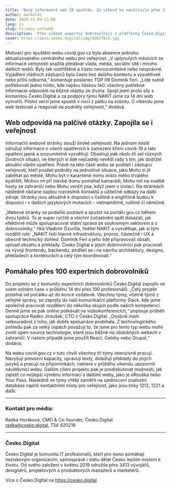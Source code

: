 ```yaml
---
title: 'Nový informační web ČR spuštěn. Za víkend ho navštívilo přes čtvrt milionu lidí'
author: marketaz
date: 2020-11-09-13-00
lang: cs
slug: tz-novy-infoweb
description: 'Přes víkend expertní dobrovolníci z platformy Česko.Digital ve spolupráci s vývojáři z agentury NAKIT a poslancem Dominikem Ferim a jeho týmem testovali nový informační portál covid.gov.cz. Ten široké veřejnosti přehledně a srozumitelně zpřístupňuje nařízení vlády vydávaná ohledně epidemie COVID-19 a odpovídá na celou řadu otázek z běžného života. Web vznikl v rekordním čase dvou týdnů a pilotní verze byla spuštěna v noci z pátku na sobotu. Během víkendu ho navštívilo 263 tisíc občanů.'
cover: https://data.cesko.digital/img/39b376c5.jpg
---
```


Motivací pro spuštění webu covid.gov.cz byla absence jednoho aktualizovaného centrálního webu pro veřejnost. „V uplynulých měsících se informace veřejnosti snažila předávat vláda, média, sociální sítě i mnoho dalších webů. Byly tak roztříštěné a často nesrozumitelné nebo nesprávné. Vyjádření vládních zástupců byla často bez dalšího kontextu a vysvětlivek nebo příliš odborná,“ komentuje poslanec TOP 09 Dominik Feri. „Lidé nutně potřebovali jedno místo, kde najdou lidskou řečí všechny potřebné informacei odpovědi na běžné otázky ze života. Spojil jsem proto síly s komunitou Česko.Digital a za podpory týmu NAKIT jsme za 14 dní web vytvořili. Pilotní verzi jsme spustili v noci z pátku na sobotu. O víkendu jsme web testovali a reagovali na podněty veřejnosti,“ dodává.

## Web odpovídá na palčivé otázky. Zapojila se i veřejnost

Informační webové stránky slouží široké veřejnosti. Na jednom místě sdružují informace o všech opatřeních k zamezení šíření covid-19 a tato opatření jasně a srozumitelně vysvětlují. Obsahují pak okolo tří set různých životních situací, ve kterých si lidé nejčastěji nevědí rady s tím, jak dodržet aktuální vládní opatření. Právě na této části webu se podíleli i zástupci veřejnosti, kteří posílali podněty na jednotlivé situace, jako Mohu si jít zaběhat po městě, Mohu být v karanténě mimo místo mého trvalého bydliště, Mohou mi při stavbě domu pomáhat kamarádi, Mohu mít na svatbě hosty ze zahraničí nebo Mohu venčit psa, když jsem v izolaci. Na stránkách následně občané najdou rozcestník kontaktů a užitečné odkazy na další zdroje. Stránky jsou aktuálně k dispozici v češtině a angličtině budou k dispozici i v dalších jazykových mutacích - vietnamštině, ruštině či němčině.

„Webové stránky se podařilo postavit a spustit na portálu gov.cz během dvou týdnů. To je super rychlé a všichni zúčastnění opět dokázali, jak efektivně může spolupracovat státní správa se soukromým sektorem a s dobrovolníky,“ říká Vladimír Dzurilla, ředitel NAKIT a vysvětluje, jak si tým rozdělil role: „NAKIT řeší hlavně infrastrukturu, provoz,
částečně i UX a obecně technický dohled. Dominik Feri a jeho lidé připravovali obsah, upload obsahu a překlady. Česko.Digital a jejich dobrovolníci pak pracovali na vývoji frontendu, backendu, podíleli se i na návrhu architektury, designu, překladech a korekturách a celý tým koordinovali.“

## Pomáhalo přes 100 expertních dobrovolníků

Do projektu se z komunity expertních dobrovolníků Česko.Digital zapojilo ve svém volném čase v průběhu 14 dní přes 100 profesionálů. „Celý projekt probíhal od počátku až do konce vzdáleně. Všechny týmy, včetně týmů z veřejné správy, se zapojily do naší komunikační platformy Slack, kde jsme společně pracovali rozdělení do několika skupin podle našich kompetencí. Denně jsme se pak online potkávali na videokonferencích,“ popisuje průběh spolupráce Radko Jiroušek, CTO z Česko.Digital. „Osobně mám velkouradost z toho, jak dobře spolupráce probíhala. Z technologického pohledu pak za velký úspěch považuji to, že jsme pro tento typ webu mohli zvolit open-source technologie, které jsou běžné na obdobných webech v zahraničí. V našem případě jsme použili React, Gatsby nebo Drupal,“ dodává.

Na webu covid.gov.cz v tuto chvíli všechny tři týmy intenzivně pracují. Navyšují provozní kapacity, upravují texty, dolaďují překlady do jiných jazyků a pracují na připomínkách, nakteré v průběhu víkendu upozornili návštěvníci webu. Dalším cílem projektu pak je prodiskutovat možnosti, jak zajistit co nejlepší výměnu informací s dalšími weby, jako je eRouška nebo Your Pass. Následně se týmy chtějí zaměřit na sjednocení znalostní databáze napříč kontaktními místy pro veřejnost, jako jsou linky 1212, 1221 a další.

----

### Kontakt pro média:

Radka Horáková, CMO & Co-founder, Česko.Digital\
radka@cesko.digital, 734 420216

----

### Česko.Digital

Česko.Digital je komunita IT profesionálů, kteří pro-bono pomáhají neziskovým organizacím, samosprávě i státu dělat Česko lepším místem k životu. Od svého založení v květnu 2019 sdružila přes 3413 vývojářů, designérů, projektových a produktových manažerů a marketérů.

Více o Česko.Digital na https://cesko.digital.